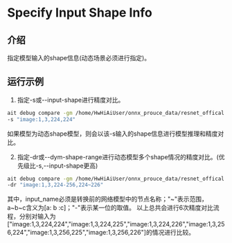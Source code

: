 # Specify Input Shape Info


## 介绍

指定模型输入的shape信息(动态场景必须进行指定)。

## 运行示例

1. 指定-s或--input-shape进行精度对比。
  ```sh
  ait debug compare -gm /home/HwHiAiUser/onnx_prouce_data/resnet_offical.onnx -om /home/HwHiAiUser/onnx_prouce_data/model/resnet50.om \
  -s "image:1,3,224,224"
  ```
如果模型为动态shape模型，则会以该-s输入的shape信息进行模型推理和精度对比。

2. 指定-dr或--dym-shape-range进行动态模型多个shape情况的精度对比。(优先级比-s,--input-shape更高)
  ```sh
  ait debug compare -gm /home/HwHiAiUser/onnx_prouce_data/resnet_offical.onnx -om /home/HwHiAiUser/onnx_prouce_data/model/resnet50.om \
  -dr "image:1,3,224-256,224~226"
  ```
其中，input_name必须是转换前的网络模型中的节点名称；"\~"表示范围，a\~b\~c含义为[a: b :c]；"-"表示某一位的取值。
以上总共会进行6次精度对比流程，分别对输入为["image:1,3,224,224","image:1,3,224,225","image:1,3,224,226","image:1,3,256,224","image:1,3,256,225","image:1,3,256,226"]的情况进行比较。